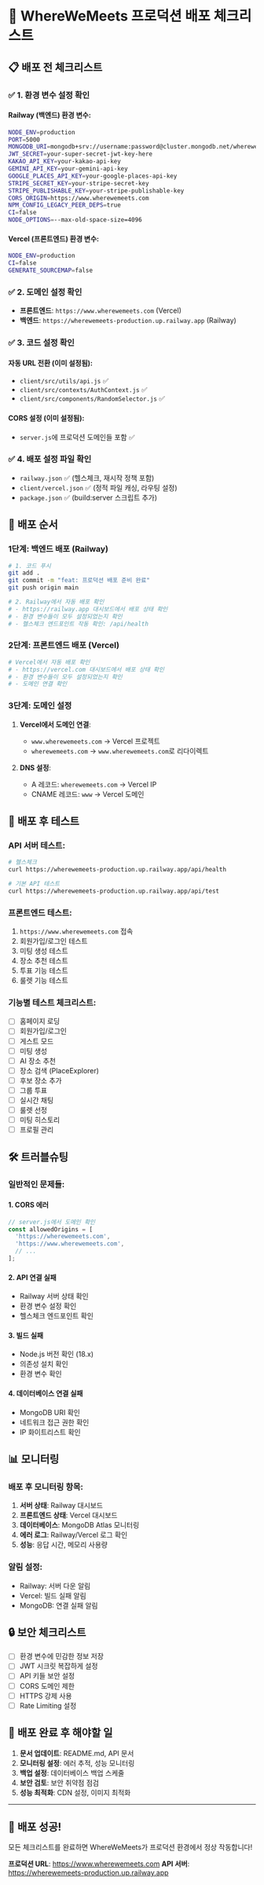 # 🚀 WhereWeMeets 프로덕션 배포 체크리스트

## 📋 배포 전 체크리스트

### ✅ 1. 환경 변수 설정 확인

#### Railway (백엔드) 환경 변수:
```bash
NODE_ENV=production
PORT=5000
MONGODB_URI=mongodb+srv://username:password@cluster.mongodb.net/wherewemeets
JWT_SECRET=your-super-secret-jwt-key-here
KAKAO_API_KEY=your-kakao-api-key
GEMINI_API_KEY=your-gemini-api-key
GOOGLE_PLACES_API_KEY=your-google-places-api-key
STRIPE_SECRET_KEY=your-stripe-secret-key
STRIPE_PUBLISHABLE_KEY=your-stripe-publishable-key
CORS_ORIGIN=https://www.wherewemeets.com
NPM_CONFIG_LEGACY_PEER_DEPS=true
CI=false
NODE_OPTIONS=--max-old-space-size=4096
```

#### Vercel (프론트엔드) 환경 변수:
```bash
NODE_ENV=production
CI=false
GENERATE_SOURCEMAP=false
```

### ✅ 2. 도메인 설정 확인

- **프론트엔드**: `https://www.wherewemeets.com` (Vercel)
- **백엔드**: `https://wherewemeets-production.up.railway.app` (Railway)

### ✅ 3. 코드 설정 확인

#### 자동 URL 전환 (이미 설정됨):
- `client/src/utils/api.js` ✅
- `client/src/contexts/AuthContext.js` ✅  
- `client/src/components/RandomSelector.js` ✅

#### CORS 설정 (이미 설정됨):
- `server.js`에 프로덕션 도메인들 포함 ✅

### ✅ 4. 배포 설정 파일 확인

- `railway.json` ✅ (헬스체크, 재시작 정책 포함)
- `client/vercel.json` ✅ (정적 파일 캐싱, 라우팅 설정)
- `package.json` ✅ (build:server 스크립트 추가)

## 🚀 배포 순서

### 1단계: 백엔드 배포 (Railway)
```bash
# 1. 코드 푸시
git add .
git commit -m "feat: 프로덕션 배포 준비 완료"
git push origin main

# 2. Railway에서 자동 배포 확인
# - https://railway.app 대시보드에서 배포 상태 확인
# - 환경 변수들이 모두 설정되었는지 확인
# - 헬스체크 엔드포인트 작동 확인: /api/health
```

### 2단계: 프론트엔드 배포 (Vercel)
```bash
# Vercel에서 자동 배포 확인
# - https://vercel.com 대시보드에서 배포 상태 확인
# - 환경 변수들이 모두 설정되었는지 확인
# - 도메인 연결 확인
```

### 3단계: 도메인 설정
1. **Vercel에서 도메인 연결**:
   - `www.wherewemeets.com` → Vercel 프로젝트
   - `wherewemeets.com` → `www.wherewemeets.com`로 리다이렉트

2. **DNS 설정**:
   - A 레코드: `wherewemeets.com` → Vercel IP
   - CNAME 레코드: `www` → Vercel 도메인

## 🧪 배포 후 테스트

### API 서버 테스트:
```bash
# 헬스체크
curl https://wherewemeets-production.up.railway.app/api/health

# 기본 API 테스트
curl https://wherewemeets-production.up.railway.app/api/test
```

### 프론트엔드 테스트:
1. `https://www.wherewemeets.com` 접속
2. 회원가입/로그인 테스트
3. 미팅 생성 테스트
4. 장소 추천 테스트
5. 투표 기능 테스트
6. 룰렛 기능 테스트

### 기능별 테스트 체크리스트:
- [ ] 홈페이지 로딩
- [ ] 회원가입/로그인
- [ ] 게스트 모드
- [ ] 미팅 생성
- [ ] AI 장소 추천
- [ ] 장소 검색 (PlaceExplorer)
- [ ] 후보 장소 추가
- [ ] 그룹 투표
- [ ] 실시간 채팅
- [ ] 룰렛 선정
- [ ] 미팅 히스토리
- [ ] 프로필 관리

## 🛠️ 트러블슈팅

### 일반적인 문제들:

#### 1. CORS 에러
```javascript
// server.js에서 도메인 확인
const allowedOrigins = [
  'https://wherewemeets.com',
  'https://www.wherewemeets.com',
  // ...
];
```

#### 2. API 연결 실패
- Railway 서버 상태 확인
- 환경 변수 설정 확인
- 헬스체크 엔드포인트 확인

#### 3. 빌드 실패
- Node.js 버전 확인 (18.x)
- 의존성 설치 확인
- 환경 변수 확인

#### 4. 데이터베이스 연결 실패
- MongoDB URI 확인
- 네트워크 접근 권한 확인
- IP 화이트리스트 확인

## 📊 모니터링

### 배포 후 모니터링 항목:
1. **서버 상태**: Railway 대시보드
2. **프론트엔드 상태**: Vercel 대시보드  
3. **데이터베이스**: MongoDB Atlas 모니터링
4. **에러 로그**: Railway/Vercel 로그 확인
5. **성능**: 응답 시간, 메모리 사용량

### 알림 설정:
- Railway: 서버 다운 알림
- Vercel: 빌드 실패 알림
- MongoDB: 연결 실패 알림

## 🔒 보안 체크리스트

- [ ] 환경 변수에 민감한 정보 저장
- [ ] JWT 시크릿 복잡하게 설정
- [ ] API 키들 보안 설정
- [ ] CORS 도메인 제한
- [ ] HTTPS 강제 사용
- [ ] Rate Limiting 설정

## 📝 배포 완료 후 해야할 일

1. **문서 업데이트**: README.md, API 문서
2. **모니터링 설정**: 에러 추적, 성능 모니터링
3. **백업 설정**: 데이터베이스 백업 스케줄
4. **보안 검토**: 보안 취약점 점검
5. **성능 최적화**: CDN 설정, 이미지 최적화

---

## 🎉 배포 성공!

모든 체크리스트를 완료하면 WhereWeMeets가 프로덕션 환경에서 정상 작동합니다!

**프로덕션 URL**: https://www.wherewemeets.com
**API 서버**: https://wherewemeets-production.up.railway.app 